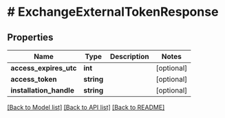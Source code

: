 # # ExchangeExternalTokenResponse

## Properties

Name | Type | Description | Notes
------------ | ------------- | ------------- | -------------
**access_expires_utc** | **int** |  | [optional]
**access_token** | **string** |  | [optional]
**installation_handle** | **string** |  | [optional]

[[Back to Model list]](../../README.md#models) [[Back to API list]](../../README.md#endpoints) [[Back to README]](../../README.md)
